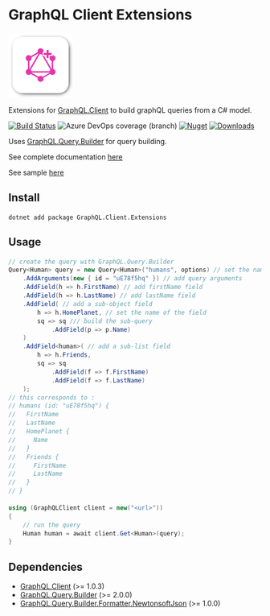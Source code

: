 # GraphQL Client Extensions

![logo](https://raw.githubusercontent.com/charlesdevandiere/graphql-client-extensions/master/logo.png)

Extensions for [GraphQL.Client](https://github.com/graphql-dotnet/graphql-client) to build graphQL queries from a C# model.

[![Build Status](https://dev.azure.com/charlesdevandiere/charlesdevandiere/_apis/build/status/charlesdevandiere.graphql-client-extensions?branchName=master)](https://dev.azure.com/charlesdevandiere/charlesdevandiere/_build/latest?definitionId=1&branchName=master)
![Azure DevOps coverage (branch)](https://img.shields.io/azure-devops/coverage/charlesdevandiere/charlesdevandiere/1/master)
[![Nuget](https://img.shields.io/nuget/v/GraphQL.Client.Extensions.svg?color=blue&logo=nuget)](https://www.nuget.org/packages/GraphQL.Client.Extensions)
[![Downloads](https://img.shields.io/nuget/dt/GraphQL.Client.Extensions.svg?logo=nuget)](https://www.nuget.org/packages/GraphQL.Client.Extensions)

Uses [GraphQL.Query.Builder](https://github.com/charlesdevandiere/graphql-query-builder-dotnet) for query building.

See complete documentation [here](https://charlesdevandiere.github.io/graphql-client-extensions/)

See sample [here](https://github.com/charlesdevandiere/graphql-client-extensions/tree/master/sample/Pokedex)

## Install

```console
dotnet add package GraphQL.Client.Extensions
```

## Usage

```csharp
// create the query with GraphQL.Query.Builder
Query<Human> query = new Query<Human>("humans", options) // set the name of the query
    .AddArguments(new { id = "uE78f5hq" }) // add query arguments
    .AddField(h => h.FirstName) // add firstName field
    .AddField(h => h.LastName) // add lastName field
    .AddField( // add a sub-object field
        h => h.HomePlanet, // set the name of the field
        sq => sq /// build the sub-query
            .AddField(p => p.Name)
    )
    .AddField<human>( // add a sub-list field
        h => h.Friends,
        sq => sq
            .AddField(f => f.FirstName)
            .AddField(f => f.LastName)
    );
// this corresponds to :
// humans (id: "uE78f5hq") {
//   FirstName
//   LastName
//   HomePlanet {
//     Name
//   }
//   Friends {
//     FirstName
//     LastName
//   }
// }

using (GraphQLClient client = new("<url>"))
{
    // run the query
    Human human = await client.Get<Human>(query);
}
```

## Dependencies

- [GraphQL.Client](https://www.nuget.org/packages/GraphQL.Client/) (>= 1.0.3)
- [GraphQL.Query.Builder](https://www.nuget.org/packages/GraphQL.Query.Builder/) (>= 2.0.0)
- [GraphQL.Query.Builder.Formatter.NewtonsoftJson](https://www.nuget.org/packages/GraphQL.Query.Builder.Formatter.NewtonsoftJson/) (>= 1.0.0)
